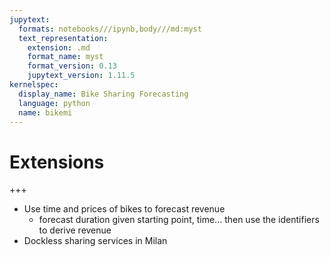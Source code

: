 ```yaml
---
jupytext:
  formats: notebooks///ipynb,body///md:myst
  text_representation:
    extension: .md
    format_name: myst
    format_version: 0.13
    jupytext_version: 1.11.5
kernelspec:
  display_name: Bike Sharing Forecasting
  language: python
  name: bikemi
---
```


# Extensions

+++

* Use time and prices of bikes to forecast revenue
    * forecast duration given starting point, time... then use the identifiers to derive revenue
* Dockless sharing services in Milan
